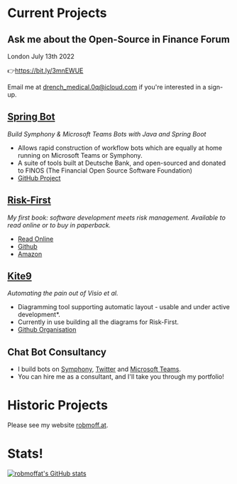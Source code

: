 
# Current Projects

## Ask me about the Open-Source in Finance Forum

London July 13th 2022 

👉https://bit.ly/3mnEWUE

Email me at drench_medical.0q@icloud.com if you're interested in a sign-up.


## [Spring Bot](https://springbot.finos.org)

*Build Symphony & Microsoft Teams Bots with Java and Spring Boot* 

 - Allows rapid construction of workflow bots which are equally at home running on Microsoft Teams or Symphony.
 - A suite of tools built at Deutsche Bank, and open-sourced and donated to FINOS (The Financial Open Source Software Foundation)
 - [GitHub Project](https://github.com/finos/spring-bot)

## [Risk-First](http://riskfirst.org)

*My first book: software development meets risk management.  Available to read online or to buy in paperback.*

 - [Read Online](https://riskfirst.org)
 - [Github](https://github.com/risk-first)
 - [Amazon](http://a.co/d/hmpmYl2)

## [Kite9](http://kite9.com)

*Automating the pain out of Visio et al.*

 - Diagramming tool supporting automatic layout - usable and under active development*.
 - Currently in use building all the diagrams for Risk-First.
 - [Github Organisation](https://github.com/kite9-org)

## Chat Bot Consultancy

- I build bots on [Symphony](https://symphony.com), [Twitter](https://twitter.com) and [Microsoft Teams](https://www.microsoft.com/en-GB/microsoft-teams).  
 - You can hire me as a consultant, and I'll take you through my portfolio!

# Historic Projects

Please see my website [robmoff.at](https://robmoff.at).

# Stats!

[![robmoffat's GitHub stats](https://github-readme-stats.vercel.app/api?username=robmoffat&include_all_commits=true&show_icons=true&count_private=true)](https://github.com/anuraghazra/github-readme-stats)



